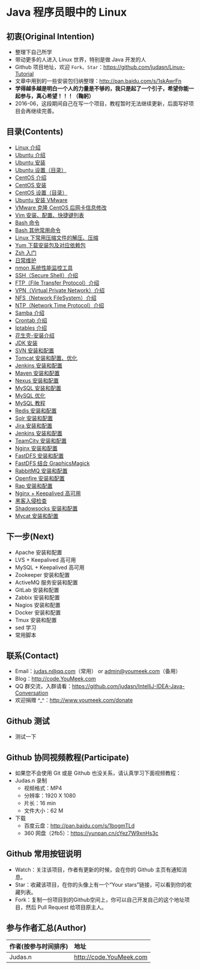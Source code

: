 # Java 程序员眼中的 Linux

## 初衷(Original Intention)

- 整理下自己所学
- 带动更多的人进入 Linux 世界，特别是做 Java 开发的人
- Github 项目地址，欢迎 `Fork`、`Star`：<https://github.com/judasn/Linux-Tutorial>
- 文章中用到的一些安装包归纳整理：<http://pan.baidu.com/s/1skAwrFn>
- **学得越多越是明白一个人的力量是不够的，我只是起了一个引子，希望你能一起参与，真心希望！！！（鞠躬）**
- 2016-06，这段期间自己在写一个项目，教程暂时无法继续更新，后面写好项目会再继续完善。

## 目录(Contents)

- [Linux 介绍](Linux.md)
- [Ubuntu 介绍](Ubuntu.md)
- [Ubuntu 安装](Ubuntu-Install.md)
- [Ubuntu 设置（目录）](ubuntu-settings/ubuntu-settings-toc.md)
- [CentOS 介绍](CentOS.md)
- [CentOS 安装](CentOS-Install.md)
- [CentOS 设置（目录）](centos-settings/centos-settings-toc.md)
- [Ubuntu 安装 VMware](Ubuntu-Install-VMware.md)
- [VMware 克隆 CentOS 后网卡信息修改](CentOS-Virtual-Machine-Copy-Settings.md)
- [Vim 安装、配置、快捷键列表](Vim-Install-And-Settings.md)
- [Bash 命令](Bash.md)
- [Bash 其他常用命令](Bash-Other-Bash.md)
- [Linux 下常用压缩文件的解压、压缩](File-Extract-Compress.md)
- [Yum 下载安装包及对应依赖包](Off-line-Yum-Install.md)
- [Zsh 入门](Zsh.md)
- [日常维护](maintenance.md)
- [nmon 系统性能监控工具](Nmon.md)
- [SSH（Secure Shell）介绍](SSH.md)
- [FTP（File Transfer Protocol）介绍](FTP.md)
- [VPN（Virtual Private Network）介绍](VPN.md)
- [NFS（Network FileSystem）介绍](NFS.md)
- [NTP（Network Time Protocol）介绍](NTP.md)
- [Samba 介绍](Samba.md)
- [Crontab 介绍](Crontab.md)
- [Iptables 介绍](Iptables.md)
- [花生壳-安装介绍](Hsk-Install.md)
- [JDK 安装](JDK-Install.md)
- [SVN 安装和配置](SVN-Install-And-Settings.md)
- [Tomcat 安装和配置、优化](Tomcat-Install-And-Settings.md)
- [Jenkins 安装和配置](Jenkins-Install-And-Settings.md)
- [Maven 安装和配置](Maven-Install-And-Settings.md)
- [Nexus 安装和配置](Nexus-Install-And-Settings.md)
- [MySQL 安装和配置](Mysql-Install-And-Settings.md)
- [MySQL 优化](Mysql-Optimize.md)
- [MySQL 教程](Mysql-Tutorial.md)
- [Redis 安装和配置](Redis-Install-And-Settings.md)
- [Solr 安装和配置](Solr-Install-And-Settings.md)
- [Jira 安装和配置](Jira-Install-And-Settings.md)
- [Jenkins 安装和配置](Jenkins-Install-And-Settings.md)
- [TeamCity 安装和配置](TeamCity-Install-And-Settings.md)
- [Nginx 安装和配置](Nginx-Install-And-Settings.md)
- [FastDFS 安装和配置](FastDFS-Install-And-Settings.md)
- [FastDFS 结合 GraphicsMagick](FastDFS-Nginx-Lua-GraphicsMagick.md)
- [RabbitMQ 安装和配置](RabbitMQ-Install-And-Settings.md)
- [Openfire 安装和配置](Openfire-Install-And-Settings.md)
- [Rap 安装和配置](Rap-Install-And-Settings.md)
- [Nginx + Keepalived 高可用](Nginx-Keepalived-Install-And-Settings.md)
- [黑客入侵检查](Was-Hacked.md)
- [Shadowsocks 安装和配置](http://code.youmeek.com/2016/08/19/2016/08/VPS/)
- [Mycat 安装和配置](Mycat-Install-And-Settings.md)


## 下一步(Next)

- Apache 安装和配置
- LVS + Keepalived 高可用
- MySQL + Keepalived 高可用
- Zookeeper 安装和配置
- ActiveMQ 服务安装和配置
- GitLab 安装和配置
- Zabbix 安装和配置
- Nagios 安装和配置
- Docker 安装和配置
- Tmux 安装和配置
- sed 学习
- 常用脚本

## 联系(Contact)

- Email：judas.n@qq.com（常用） or admin@youmeek.com（备用）
- Blog：<http://code.YouMeek.com>
- QQ 群交流，入群请看：<https://github.com/judasn/IntelliJ-IDEA-Java-Conversation>
- 欢迎捐赠 ^_^：<http://www.youmeek.com/donate>


## Github 测试

- 测试一下


## Github 协同视频教程(Participate)

- 如果您不会使用 Git 或是 Github 也没关系，请认真学习下面视频教程：
- Judas.n 录制
    - 视频格式：MP4
    - 分辨率：1920 X 1080
    - 片长：16 min
    - 文件大小：62 M
- 下载
    - 百度云盘：<http://pan.baidu.com/s/1bogmTLd>
    - 360 网盘（2fb5）：<https://yunpan.cn/cYez7W9xnHs3c>

## Github 常用按钮说明

- Watch：关注该项目，作者有更新的时候，会在你的 Github 主页有通知消息。
- Star：收藏该项目，在你的头像上有一个“Your stars”链接，可以看到你的收藏列表。
- Fork：复制一份项目到的Github空间上，你可以自己开发自己的这个地址项目，然后 Pull Request 给项目原主人。 

## 参与作者汇总(Author)

|作者(按参与时间排序)|地址|
|:---------|:---------|
|Judas.n|<http://code.YouMeek.com>|
